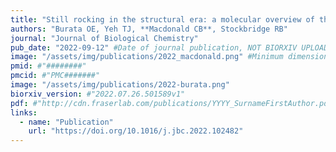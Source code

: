 ```yaml
---
title: "Still rocking in the structural era: a molecular overview of the Small Multidrug Resistance (SMR) transporter family"
authors: "Burata OE, Yeh TJ, **Macdonald CB**, Stockbridge RB"
journal: "Journal of Biological Chemistry"
pub_date: "2022-09-12" #Date of journal publication, NOT BIORXIV UPLOAD
image: "/assets/img/publications/2022_macdonald.png" #Minimum dimensions of
pmid: #"########"
pmcid: #"PMC#######"
image: "/assets/img/publications/2022-burata.png"
biorxiv_version: #"2022.07.26.501589v1"
pdf: #"http://cdn.fraserlab.com/publications/YYYY_SurnameFirstAuthor.pdf"
links:
  - name: "Publication"
    url: "https://doi.org/10.1016/j.jbc.2022.102482"
---
```

